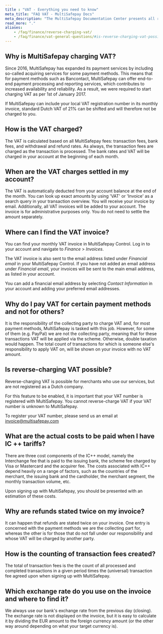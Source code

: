 ```yaml
---
title : "VAT - Everything you need to know"
meta_title: "FAQ VAT - MultiSafepay Docs"
meta_description: "The MultiSafepay Documentation Center presents all relevant information about our Plugins and API. You can also find support pages for payment methods, tools and general questions as well as the contact details of our Support and Integration Teams."
read_more: "."
aliases: 
    - /faq/finance/reverse-charging-vat/
    - /faq/finance/vat-general-questions/#is-reverse-charging-vat-possible
---
```


## Why is MultiSafepay charging VAT?
Since 2016, MultiSafepay has expanded its payment services by including so-called acquiring services for some payment methods. This means that for payment methods such as Bancontact, MultiSafepay can offer end-to-end payment processing and reporting services, which contributes to increased availability and reliability. As a result, we were required to start charging VAT as per 1st of January 2017.

If MultiSafepay can include your local VAT registration number in its monthly invoice, standard Dutch VAT of 21% can be shifted and will therefore not be charged to you.

## How is the VAT charged?
The VAT is calculated based on all MultiSafepay fees: transaction fees, bank fees, and withdrawal and refund rates. As always, the transaction fees are charged as the transaction is processed. The bank rates and VAT will be charged in your account at the beginning of each month.

## When are the VAT charges settled in my account?

The VAT is automatically deducted from your account balance at the end of the month. You can look up exact amounts by using 'VAT' or 'Invoice' as a search query in your transaction overview. You will receive your invoice by email. Additionally, all VAT invoices will be added to your account. The invoice is for administrative purposes only. You do not need to settle the amount separately.

## Where can I find the VAT invoice?
You can find your monthly VAT invoice in MultiSafepay Control. Log in to your account and navigate to _Finance_ > _Invoices_.

The VAT invoice is also sent to the email address listed under _Financial email_ in your MultiSafepay Control. If you have not added an email address under _Financial email_, your invoices will be sent to the main email address, as listed in your account.

You can add a financial email address by selecting _Contact Information_ in your account and adding your preferred email addresses.  

## Why do I pay VAT for certain payment methods and not for others?
It is the responsibility of the collecting party to charge VAT and, for most payment methods, MultiSafepay is tasked with this job. However, for some of them (e.g. PayPal) we are not the collecting party, meaning that for these transactions VAT will be applied via the scheme. Otherwise, double taxation would happen. The total count of transactions for which is someone else's responsibility to apply VAT on, will be shown on your invoice with no VAT amount.

## Is reverse-charging VAT possible?
Reverse-charging VAT is possible for merchants who use our services, but are not registered as a Dutch company. 

For this feature to be enabled, it is important that your VAT number is registered with MultiSafepay. You cannot reverse-charge VAT if your VAT number is unknown to MultiSafepay.

To register your VAT number, please send us an email at <invoice@multisafepay.com>

## What are the actual costs to be paid when I have IC ++ tariffs?
There are three cost components of the IC++ model, namely the Interchange fee that is paid to the issuing bank, the scheme fee charged by Visa or Mastercard and the acquirer fee. The costs associated with IC++ depend heavily on a range of factors, such as the countries of the merchant, the issuing bank and the cardholder, the merchant segment, the monthly transaction volume, etc. 

Upon signing up with MultiSafepay, you should be presented with an estimation of these costs.


## Why are refunds stated twice on my invoice?
It can happen that refunds are stated twice on your invoice. One entry is concerned with the payment methods we are the collecting part for, whereas the other is for those that do not fall under our responsibility and whose VAT will be charged by another party.

## How is the counting of transaction fees created?
The total of transaction fees is the the count of all processed and completed transactions in a given period times the (universal) transaction fee agreed upon when signing up with MultiSafepay.

## Which exchange rate do you use on the invoice and where to find it?
We always use our bank's exchange rate from the previous day (closing). The exchange rate is not displayed on the invoice, but it is easy to calculate it by dividing the EUR amount to the foreign currency amount (or the other way around depending on what your target currency is).  

